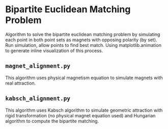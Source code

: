 # Bipartite Euclidean Matching Problem
Algorithm to solve the bipartite euclidean matching problem by simulating each point in both point sets as magnets with opposing polarity (by set). Run simulation, allow points to find best match. Using matplotlib.animation to generate inline visualization of this process.

## `magnet_alignment.py`
This algorithm uses physical magnetism equation to simulate magnets with real attraction.

## `kabsch_alignment.py`
This algorithm uses Kabsch algorithm to simulate geometric attraction with rigid transformation (no physical magnet equation used) and Hungarian algorithm to compute the bipartite matching.